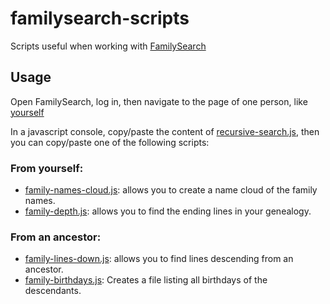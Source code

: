 # familysearch-scripts
Scripts useful when working with [FamilySearch](https://www.familysearch.org/)

## Usage
Open FamilySearch, log in, then navigate to the page of one person, like [yourself](https://www.familysearch.org/tree/person)

In a javascript console, copy/paste the content of [recursive-search.js](recursive-search.js), then you can copy/paste one of the following scripts:

### From yourself:
* [family-names-cloud.js](family-names-cloud.js): allows you to create a name cloud of the family names.
* [family-depth.js](family-depth.js): allows you to find the ending lines in your genealogy.

### From an ancestor:
* [family-lines-down.js](family-lines-down.js): allows you to find lines descending from an ancestor.
* [family-birthdays.js](family-birthdays.js): Creates a file listing all birthdays of the descendants.
